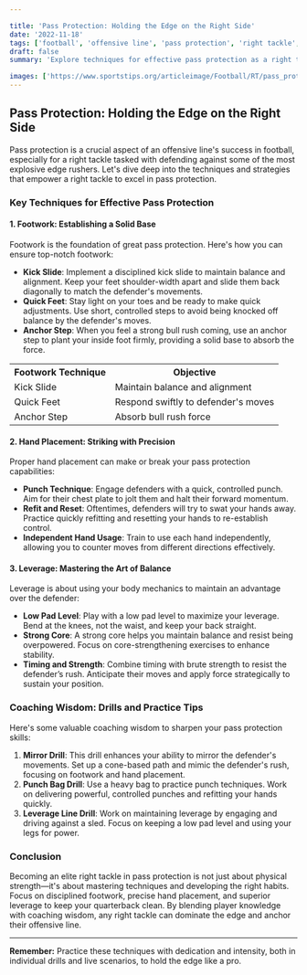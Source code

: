 ```yaml
---

title: 'Pass Protection: Holding the Edge on the Right Side'
date: '2022-11-18'
tags: ['football', 'offensive line', 'pass protection', 'right tackle', 'techniques', 'footwork', 'hand placement', 'leverage']
draft: false
summary: 'Explore techniques for effective pass protection as a right tackle, focusing on footwork, hand placement, and maintaining leverage.'

images: ['https://www.sportstips.org/articleimage/Football/RT/pass_protection_holding_the_edge_on_the_right_side.webp']
---
```


## Pass Protection: Holding the Edge on the Right Side

Pass protection is a crucial aspect of an offensive line's success in football, especially for a right tackle tasked with defending against some of the most explosive edge rushers. Let's dive deep into the techniques and strategies that empower a right tackle to excel in pass protection.

### Key Techniques for Effective Pass Protection

#### 1. Footwork: Establishing a Solid Base

Footwork is the foundation of great pass protection. Here's how you can ensure top-notch footwork:

- **Kick Slide**: Implement a disciplined kick slide to maintain balance and alignment. Keep your feet shoulder-width apart and slide them back diagonally to match the defender's movements.
- **Quick Feet**: Stay light on your toes and be ready to make quick adjustments. Use short, controlled steps to avoid being knocked off balance by the defender's moves.
- **Anchor Step**: When you feel a strong bull rush coming, use an anchor step to plant your inside foot firmly, providing a solid base to absorb the force.

<table>
  <tr>
    <th>Footwork Technique</th>
    <th>Objective</th>
  </tr>
  <tr>
    <td>Kick Slide</td>
    <td>Maintain balance and alignment</td>
  </tr>
  <tr>
    <td>Quick Feet</td>
    <td>Respond swiftly to defender's moves</td>
  </tr>
  <tr>
    <td>Anchor Step</td>
    <td>Absorb bull rush force</td>
  </tr>
</table>

#### 2. Hand Placement: Striking with Precision

Proper hand placement can make or break your pass protection capabilities:

- **Punch Technique**: Engage defenders with a quick, controlled punch. Aim for their chest plate to jolt them and halt their forward momentum.
- **Refit and Reset**: Oftentimes, defenders will try to swat your hands away. Practice quickly refitting and resetting your hands to re-establish control.
- **Independent Hand Usage**: Train to use each hand independently, allowing you to counter moves from different directions effectively.

#### 3. Leverage: Mastering the Art of Balance

Leverage is about using your body mechanics to maintain an advantage over the defender:

- **Low Pad Level**: Play with a low pad level to maximize your leverage. Bend at the knees, not the waist, and keep your back straight.
- **Strong Core**: A strong core helps you maintain balance and resist being overpowered. Focus on core-strengthening exercises to enhance stability.
- **Timing and Strength**: Combine timing with brute strength to resist the defender’s rush. Anticipate their moves and apply force strategically to sustain your position.

### Coaching Wisdom: Drills and Practice Tips

Here's some valuable coaching wisdom to sharpen your pass protection skills:

1. **Mirror Drill**: This drill enhances your ability to mirror the defender's movements. Set up a cone-based path and mimic the defender's rush, focusing on footwork and hand placement.
2. **Punch Bag Drill**: Use a heavy bag to practice punch techniques. Work on delivering powerful, controlled punches and refitting your hands quickly.
3. **Leverage Line Drill**: Work on maintaining leverage by engaging and driving against a sled. Focus on keeping a low pad level and using your legs for power.

### Conclusion

Becoming an elite right tackle in pass protection is not just about physical strength—it's about mastering techniques and developing the right habits. Focus on disciplined footwork, precise hand placement, and superior leverage to keep your quarterback clean. By blending player knowledge with coaching wisdom, any right tackle can dominate the edge and anchor their offensive line.

---

**Remember:** Practice these techniques with dedication and intensity, both in individual drills and live scenarios, to hold the edge like a pro.
```